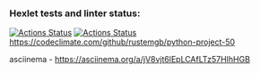 ### Hexlet tests and linter status:
[![Actions Status](https://github.com/rustemgb/python-project-50/actions/workflows/hexlet-check.yml/badge.svg)](https://github.com/rustemgb/python-project-50/actions)
[![Actions Status](https://github.com/rustemgb/python-project-50/actions/workflows/check_workflows.yml/badge.svg)](https://github.com/rustemgb/python-project-50/actions)
https://codeclimate.com/github/rustemgb/python-project-50

asciinema - https://asciinema.org/a/jV8vjt6lEpLCAfLTz57HIhHGB